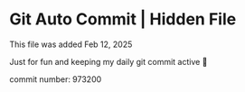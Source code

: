 # Git Auto Commit | Hidden File

This file was added Feb 12, 2025

Just for fun and keeping my daily git commit active 🤪

commit number: 973200
